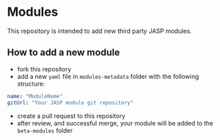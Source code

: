 # Modules

This repository is intended to add new third party JASP modules.

## How to add a new module

- fork this repository
- add a new `yaml` file in `modules-metadata` folder with the following structure:

```yaml
name: "ModuleName" 
gitUrl: "Your JASP module git repository"
```

- create a pull request to this repository
- after review, and successful merge, your module will be added to the `beta-modules` folder
